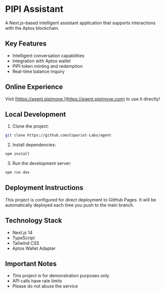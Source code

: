 # PIPI Assistant

A Next.js-based intelligent assistant application that supports interactions with the Aptos blockchain.

## Key Features

- Intelligent conversation capabilities
- Integration with Aptos wallet
- PIPI token minting and redemption
- Real-time balance inquiry

## Online Experience

Visit [https://agent.pipimove.](https://agent.pipimove.com) to use it directly!

## Local Development

1. Clone the project:
```bash
git clone https://github.com/Copariot-Labs/agent
```

2. Install dependencies:
```bash
npm install
```

3. Run the development server:
```bash
npm run dev
```

## Deployment Instructions

This project is configured for direct deployment to GitHub Pages. It will be automatically deployed each time you push to the main branch.

## Technology Stack

- Next.js 14
- TypeScript
- Tailwind CSS
- Aptos Wallet Adapter

## Important Notes

- This project is for demonstration purposes only
- API calls have rate limits
- Please do not abuse the service
